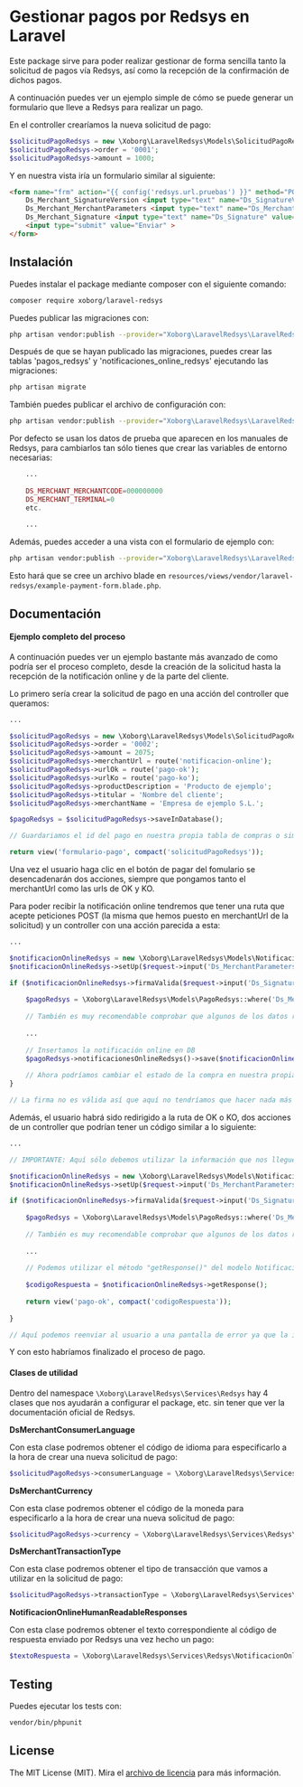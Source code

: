 # Gestionar pagos por Redsys en Laravel

Este package sirve para poder realizar gestionar de forma sencilla tanto la solicitud de pagos vía Redsys, así como la recepción de la confirmación de dichos pagos.

A continuación puedes ver un ejemplo simple de cómo se puede generar un formulario que lleve a Redsys para realizar un pago.

En el controller crearíamos la nueva solicitud de pago:

```php
$solicitudPagoRedsys = new \Xoborg\LaravelRedsys\Models\SolicitudPagoRedsys();
$solicitudPagoRedsys->order = '0001';
$solicitudPagoRedsys->amount = 1000;
```

Y en nuestra vista iría un formulario similar al siguiente:

```html
<form name="frm" action="{{ config('redsys.url.pruebas') }}" method="POST">
	Ds_Merchant_SignatureVersion <input type="text" name="Ds_SignatureVersion" value="{{ config('redsys.ds_signature_version') }}"/></br>
	Ds_Merchant_MerchantParameters <input type="text" name="Ds_MerchantParameters" value="{{ $pagoRedsys->getMerchantParameters() }}"/></br>
	Ds_Merchant_Signature <input type="text" name="Ds_Signature" value="{{ $pagoRedsys->getMerchantSignature() }}"/></br>
	<input type="submit" value="Enviar" >
</form>
``` 

## Instalación

Puedes instalar el package mediante composer con el siguiente comando:

```bash
composer require xoborg/laravel-redsys
```

Puedes publicar las migraciones con:

```bash
php artisan vendor:publish --provider="Xoborg\LaravelRedsys\LaravelRedsysServiceProvider" --tag="migrations"
```

Después de que se hayan publicado las migraciones, puedes crear las tablas 'pagos_redsys' y 'notificaciones_online_redsys' ejecutando las migraciones:

```bash
php artisan migrate
```

También puedes publicar el archivo de configuración con:

```bash
php artisan vendor:publish --provider="Xoborg\LaravelRedsys\LaravelRedsysServiceProvider" --tag="config"
```

Por defecto se usan los datos de prueba que aparecen en los manuales de Redsys, para cambiarlos tan sólo tienes que crear las variables de entorno necesarias:

```php
    ...
    
    DS_MERCHANT_MERCHANTCODE=000000000
    DS_MERCHANT_TERMINAL=0
    etc.
    
    ...
```

Además, puedes acceder a una vista con el formulario de ejemplo con:

```bash
php artisan vendor:publish --provider="Xoborg\LaravelRedsys\LaravelRedsysServiceProvider" --tag="views"
```

Esto hará que se cree un archivo blade en `resources/views/vendor/laravel-redsys/example-payment-form.blade.php`.

## Documentación

#### Ejemplo completo del proceso

A continuación puedes ver un ejemplo bastante más avanzado de como podría ser el proceso completo, desde la creación de la solicitud hasta la recepción de la notificación online y de la parte del cliente.

Lo primero sería crear la solicitud de pago en una acción del controller que queramos:

```php
...

$solicitudPagoRedsys = new \Xoborg\LaravelRedsys\Models\SolicitudPagoRedsys();
$solicitudPagoRedsys->order = '0002';
$solicitudPagoRedsys->amount = 2075;
$solicitudPagoRedsys->merchantUrl = route('notificacion-online');
$solicitudPagoRedsys->urlOk = route('pago-ok');
$solicitudPagoRedsys->urlKo = route('pago-ko');
$solicitudPagoRedsys->productDescription = 'Producto de ejemplo';
$solicitudPagoRedsys->titular = 'Nombre del cliente';
$solicitudPagoRedsys->merchantName = 'Empresa de ejemplo S.L.';

$pagoRedsys = $solicitudPagoRedsys->saveInDatabase();

// Guardariamos el id del pago en nuestra propia tabla de compras o similar.

return view('formulario-pago', compact('solicitudPagoRedsys'));
```

Una vez el usuario haga clic en el botón de pagar del fomulario se desencadenarán dos acciones, siempre que pongamos tanto el merchantUrl como las urls de OK y KO.

Para poder recibir la notificación online tendremos que tener una ruta que acepte peticiones POST (la misma que hemos puesto en merchantUrl de la solicitud) y un controller con una acción parecida a esta:

```php
...

$notificacionOnlineRedsys = new \Xoborg\LaravelRedsys\Models\NotificacionOnlineRedsys();
$notificacionOnlineRedsys->setUp($request->input('Ds_MerchantParameters'));

if ($notificacionOnlineRedsys->firmaValida($request->input('Ds_Signature'))) {
	
	$pagoRedsys = \Xoborg\LaravelRedsys\Models\PagoRedsys::where('Ds_Merchant_Order', $notificacionOnlineRedsys->order)->firstOrFail();
	
	// También es muy recomendable comprobar que algunos de los datos recibidos son los mismos que los que tenemos guardados de la solicitud de pago, como por ejemplo el importe o la moneda (la orden la hemos utilizado para buscar el propio pago).
	
	...
	
	// Insertamos la notificación online en DB
	$pagoRedsys->notificacionesOnlineRedsys()->save($notificacionOnlineRedsys);
	
	// Ahora podríamos cambiar el estado de la compra en nuestra propia tabla, etc.
}

// La firma no es válida así que aquí no tendríamos que hacer nada más ya que no podemos fiarnos de la información que ha llegado

```

Además, el usuario habrá sido redirigido a la ruta de OK o KO, dos acciones de un controller que podrían tener un código similar a lo siguiente:

```php
...

// IMPORTANTE: Aquí sólo debemos utilizar la información que nos llegue para mostrarle al usuario el estado de la operación, no debemos utilizar esta información para guardarla en DB ni fiarnos de ella ya que puede haberse modificado.

$notificacionOnlineRedsys = new \Xoborg\LaravelRedsys\Models\NotificacionOnlineRedsys();
$notificacionOnlineRedsys->setUp($request->input('Ds_MerchantParameters'));

if ($notificacionOnlineRedsys->firmaValida($request->input('Ds_Signature'))) {
	
	$pagoRedsys = \Xoborg\LaravelRedsys\Models\PagoRedsys::where('Ds_Merchant_Order', $notificacionOnlineRedsys->order)->firstOrFail();
    	
	// También es muy recomendable comprobar que algunos de los datos recibidos son los mismos que los que tenemos guardados de la solicitud de pago, como por ejemplo el importe o la moneda (la orden la hemos utilizado para buscar el propio pago).
	
	...
	
	// Podemos utilizar el método "getResponse()" del modelo NotificacionOnlineRedsys para obtener un código de respuesta que se pueda enseñar al propio usuario
	
	$codigoRespuesta = $notificacionOnlineRedsys->getResponse();
	
	return view('pago-ok', compact('codigoRespuesta'));
	
}

// Aquí podemos reenviar al usuario a una pantalla de error ya que la información que nos ha llegado no es válida

```

Y con esto habríamos finalizado el proceso de pago.

#### Clases de utilidad

Dentro del namespace `\Xoborg\LaravelRedsys\Services\Redsys` hay 4 clases que nos ayudarán a configurar el package, etc. sin tener que ver la documentación oficial de Redsys. 

**DsMerchantConsumerLanguage**

Con esta clase podremos obtener el código de idioma para especificarlo a la hora de crear una nueva solicitud de pago:

```php
$solicitudPagoRedsys->consumerLanguage = \Xoborg\LaravelRedsys\Services\Redsys\DsMerchantConsumerLanguage::CASTELLANO;
```

**DsMerchantCurrency**

Con esta clase podremos obtener el código de la moneda para especificarlo a la hora de crear una nueva solicitud de pago:

```php
$solicitudPagoRedsys->currency = \Xoborg\LaravelRedsys\Services\Redsys\DsMerchantCurrency::EUROS;
```

**DsMerchantTransactionType**

Con esta clase podremos obtener el tipo de transacción que vamos a utilizar en la solicitud de pago:

```php
$solicitudPagoRedsys->transactionType = \Xoborg\LaravelRedsys\Services\Redsys\DsMerchantTransactionType::AUTORIZACION;
```

**NotificacionOnlineHumanReadableResponses**

Con esta clase podremos obtener el texto correspondiente al código de respuesta enviado por Redsys una vez hecho un pago:

```php
$textoRespuesta = \Xoborg\LaravelRedsys\Services\Redsys\NotificacionOnlineHumanReadableResponses::getResponse($responseCode);
```

## Testing

Puedes ejecutar los tests con:

```bash
vendor/bin/phpunit
```

## License

The MIT License (MIT). Mira el [archivo de licencia](LICENSE.md) para más información.
